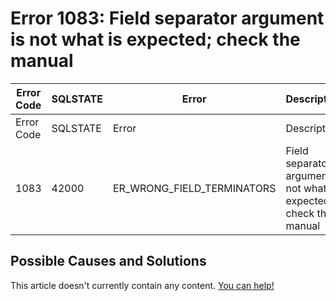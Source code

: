 
# Error 1083: Field separator argument is not what is expected; check the manual


| Error Code | SQLSTATE | Error | Description |
| --- | --- | --- | --- |
| Error Code | SQLSTATE | Error | Description |
| 1083 | 42000 | ER_WRONG_FIELD_TERMINATORS | Field separator argument is not what is expected; check the manual |




## Possible Causes and Solutions


This article doesn't currently contain any content. [You can help!](/en/writing-and-editing-knowledge-base-articles/)

